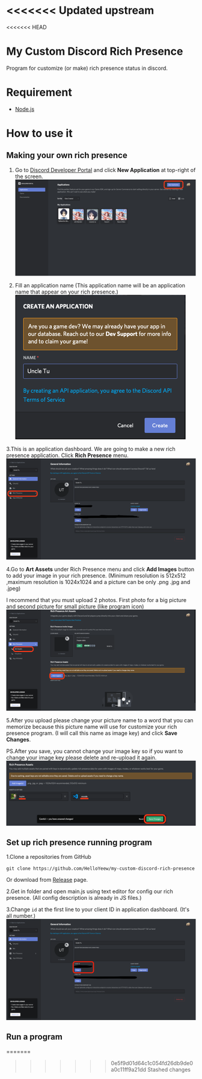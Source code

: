 
<<<<<<< Updated upstream
=======
<<<<<<< HEAD
# My Custom Discord Rich Presence

Program for customize (or make) rich presence status in discord.

# Requirement

- [Node.js](https://nodejs.org/en/)

# How to use it

## Making your own rich presence

1. Go to [Discord Developer Portal](https://discord.com/developers/applications) and click **New Application** at top-right of the screen.
![Alt text](readme_pic/make1.png)

2. Fill an application name (This application name will be an application name that appear on your rich presence.)
![Alt text](readme_pic/make2.png)

3.This is an application dashboard. We are going to make a new rich presence application. Click **Rich Presence** menu.
![Alt text](readme_pic/make3.png)

4.Go to **Art Assets** under Rich Presence menu and click **Add Images** button to add your image in your rich presence. (Minimum resolution is 512x512 ,maximum resolution is 1024x1024 and a picture can be only .png .jpg and .jpeg)

I recommend that you must upload 2 photos. First photo for a big picture and second picture for small picture (like program icon)
![Alt text](readme_pic/make4.png)

5.After you upload please change your picture name to a word that you can memorize because this picture name will use for customize your rich presence program. (I will call this name as image key) and click **Save Changes**.

PS.After you save, you cannot change your image key so if you want to change your image key please delete and re-upload it again.
![Alt text](readme_pic/make5.png)

## Set up rich presence running program

1.Clone a repositories from GitHub
```
git clone https://github.com/HelloYeew/my-custom-discord-rich-presence
```
Or download from [Release](https://github.com/HelloYeew/my-custom-discord-rich-presence/releases) page.

2.Get in folder and open main.js using text editor for config our rich presence. (All config description is already in JS files.)

3.Change ```id``` at the first line to your client ID in application dashboard. (It's all number.)
![Alt text](readme_pic/clientid.png)

## Run a program
=======
>>>>>>> 0e5f9d01d64c1c054fd26db9de0a0c11ff9a21dd
>>>>>>> Stashed changes
